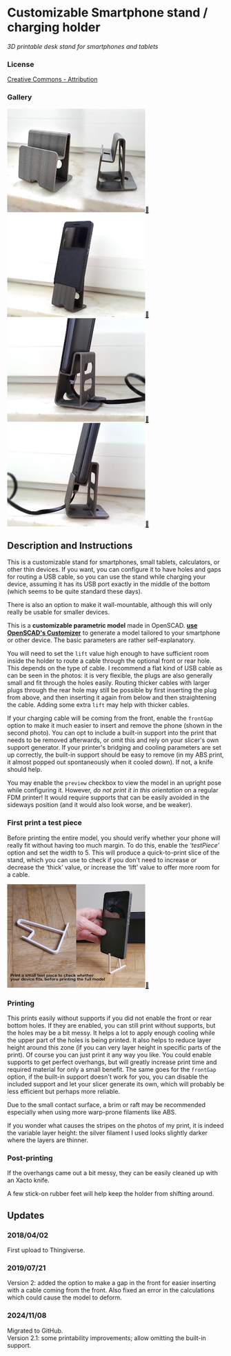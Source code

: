 # Customizable Smartphone stand / charging holder
*3D printable desk stand for smartphones and tablets*

### License
[Creative Commons - Attribution](https://creativecommons.org/licenses/by/4.0/)


### Gallery

![Photo 1](thumbs/photo1.jpg)[🔎](images/photo1.jpg) ![Photo 2](thumbs/photo2.jpg)[🔎](images/photo2.jpg) ![Photo 3](thumbs/photo3.jpg)[🔎](images/photo3.jpg) ![Photo 4](thumbs/photo4.jpg)[🔎](images/photo4.jpg)


## Description and Instructions

This is a customizable stand for smartphones, small tablets, calculators, or other thin devices.
If you want, you can configure it to have holes and gaps for routing a USB cable, so you can use the stand while charging your device, assuming it has its USB port exactly in the middle of the bottom (which seems to be quite standard these days).

There is also an option to make it wall-mountable, although this will only really be usable for smaller devices.

This is a **customizable parametric model** made in OpenSCAD. **[use OpenSCAD's Customizer](https://www.dr-lex.be/3d-printing/customizer.html)** to generate a model tailored to your smartphone or other device. The basic parameters are rather self-explanatory.

You will need to set the `lift` value high enough to have sufficient room inside the holder to route a cable through the optional front or rear hole. This depends on the type of cable. I recommend a flat kind of USB cable as can be seen in the photos: it is very flexible, the plugs are also generally small and fit through the holes easily. Routing thicker cables with larger plugs through the rear hole may still be possible by first inserting the plug from above, and then inserting it again from below and then straightening the cable. Adding some extra `lift` may help with thicker cables.

If your charging cable will be coming from the front, enable the `frontGap` option to make it much easier to insert and remove the phone (shown in the second photo). You can opt to include a built-in support into the print that needs to be removed afterwards, or omit this and rely on your slicer's own support generator. If your printer's bridging and cooling parameters are set up correctly, the built-in support should be easy to remove (in my ABS print, it almost popped out spontaneously when it cooled down). If not, a knife should help.

You may enable the `preview` checkbox to view the model in an upright pose while configuring it. However, *do not print it in this orientation* on a regular FDM printer! It would require supports that can be easily avoided in the sideways position (and it would also look worse, and be weaker).


### First print a test piece

Before printing the entire model, you should verify whether your phone will really fit without having too much margin. To do this, enable the *‘testPiece’* option and set the width to 5. This will produce a quick-to-print slice of the stand, which you can use to check if you don't need to increase or decrease the ‘thick’ value, or increase the ‘lift’ value to offer more room for a cable.

![Test piece example](thumbs/testpiece.jpg)[🔎](images/testpiece.jpg)


### Printing

This prints easily without supports if you did not enable the front or rear bottom holes. If they are enabled, you can still print without supports, but the holes may be a bit messy. It helps a lot to apply enough cooling while the upper part of the holes is being printed. It also helps to reduce layer height around this zone (if you can very layer height in specific parts of the print). Of course you can just print it any way you like. You could enable supports to get perfect overhangs, but will greatly increase print time and required material for only a small benefit. The same goes for the `frontGap` option, if the built-in support doesn't work for you, you can disable the included support and let your slicer generate its own, which will probably be less efficient but perhaps more reliable.

Due to the small contact surface, a brim or raft may be recommended especially when using more warp-prone filaments like ABS.

If you wonder what causes the stripes on the photos of my print, it is indeed the variable layer height: the silver filament I used looks slightly darker where the layers are thinner.


### Post-printing

If the overhangs came out a bit messy, they can be easily cleaned up with an Xacto knife.

A few stick-on rubber feet will help keep the holder from shifting around.


## Updates

### 2018/04/02
First upload to Thingiverse.

### 2019/07/21
Version 2: added the option to make a gap in the front for easier inserting with a cable coming from the front. Also fixed an error in the calculations which could cause the model to deform.

### 2024/11/08
Migrated to GitHub.  
Version 2.1: some printability improvements; allow omitting the built-in support.

